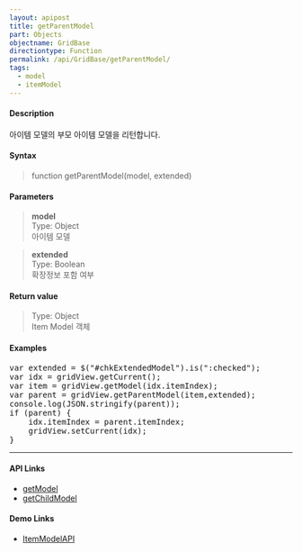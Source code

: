 ```yaml
---
layout: apipost
title: getParentModel
part: Objects
objectname: GridBase
directiontype: Function
permalink: /api/GridBase/getParentModel/
tags:
  - model
  - itemModel
---
```



#### Description

 아이템 모델의 부모 아이템 모델을 리턴합니다.    

#### Syntax

> function getParentModel(model, extended)    

#### Parameters

> **model**    
> Type: Object    
> 아이템 모델    

> **extended**    
> Type: Boolean    
> 확장정보 포함 여부    

#### Return value

> Type: Object    
> Item Model 객체    

#### Examples 

<pre class="prettyprint">
var extended = $("#chkExtendedModel").is(":checked");
var idx = gridView.getCurrent();
var item = gridView.getModel(idx.itemIndex);
var parent = gridView.getParentModel(item,extended);
console.log(JSON.stringify(parent));
if (parent) {
    idx.itemIndex = parent.itemIndex;
    gridView.setCurrent(idx);
}
</pre>

---

#### API Links

* [getModel](/api/GridBase/getModel)
* [getChildModel](/api/GridBase/getChildModel)

#### Demo Links

* [ItemModelAPI](http://demo.realgrid.com/RowGroup/ItemModelApi)